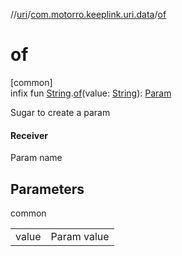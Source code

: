 //[uri](../../index.md)/[com.motorro.keeplink.uri.data](index.md)/[of](of.md)

# of

[common]\
infix fun [String](https://kotlinlang.org/api/latest/jvm/stdlib/kotlin/-string/index.html).[of](of.md)(value: [String](https://kotlinlang.org/api/latest/jvm/stdlib/kotlin/-string/index.html)): [Param](-param/index.md)

Sugar to create a param

#### Receiver

Param name

## Parameters

common

| | |
|---|---|
| value | Param value |
